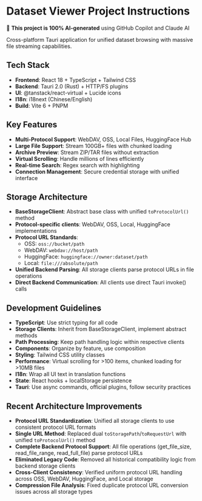 <!-- Use this file to provide workspace-specific custom instructions to Copilot. For more details, visit https://code.visualstudio.com/docs/copilot/copilot-customization#_use-a-githubcopilotinstructionsmd-file -->

# Dataset Viewer Project Instructions

🤖 **This project is 100% AI-generated** using GitHub Copilot and Claude AI

Cross-platform Tauri application for unified dataset browsing with massive file streaming capabilities.

## Tech Stack
- **Frontend**: React 18 + TypeScript + Tailwind CSS
- **Backend**: Tauri 2.0 (Rust) + HTTP/FS plugins
- **UI**: @tanstack/react-virtual + Lucide icons
- **I18n**: i18next (Chinese/English)
- **Build**: Vite 6 + PNPM

## Key Features
- **Multi-Protocol Support**: WebDAV, OSS, Local Files, HuggingFace Hub
- **Large File Support**: Stream 100GB+ files with chunked loading
- **Archive Preview**: Stream ZIP/TAR files without extraction
- **Virtual Scrolling**: Handle millions of lines efficiently
- **Real-time Search**: Regex search with highlighting
- **Connection Management**: Secure credential storage with unified interface

## Storage Architecture
- **BaseStorageClient**: Abstract base class with unified `toProtocolUrl()` method
- **Protocol-specific clients**: WebDAV, OSS, Local, HuggingFace implementations
- **Protocol URL Standards**:
  - OSS: `oss://bucket/path`
  - WebDAV: `webdav://host/path`
  - HuggingFace: `huggingface://owner:dataset/path`
  - Local: `file:///absolute/path`
- **Unified Backend Parsing**: All storage clients parse protocol URLs in file operations
- **Direct Backend Communication**: All clients use direct Tauri invoke() calls

## Development Guidelines
- **TypeScript**: Use strict typing for all code
- **Storage Clients**: Inherit from BaseStorageClient, implement abstract methods
- **Path Processing**: Keep path handling logic within respective clients
- **Components**: Organize by feature, use composition
- **Styling**: Tailwind CSS utility classes
- **Performance**: Virtual scrolling for >100 items, chunked loading for >10MB files
- **I18n**: Wrap all UI text in translation functions
- **State**: React hooks + localStorage persistence
- **Tauri**: Use async commands, official plugins, follow security practices

## Recent Architecture Improvements
- **Protocol URL Standardization**: Unified all storage clients to use consistent protocol URL formats
- **Single URL Method**: Replaced dual `toStoragePath`/`toRequestUrl` with unified `toProtocolUrl()` method
- **Complete Backend Protocol Support**: All file operations (get_file_size, read_file_range, read_full_file) parse protocol URLs
- **Eliminated Legacy Code**: Removed all historical compatibility logic from backend storage clients
- **Cross-Client Consistency**: Verified uniform protocol URL handling across OSS, WebDAV, HuggingFace, and Local storage
- **Compression File Analysis**: Fixed duplicate protocol URL conversion issues across all storage types
